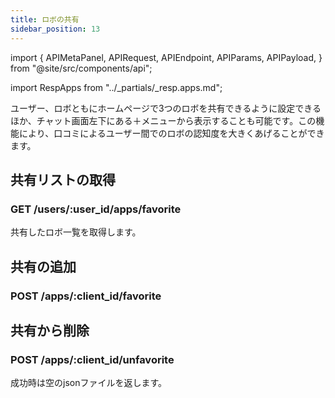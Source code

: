 ```yaml
---
title: ロボの共有
sidebar_position: 13
---
```


import {
  APIMetaPanel,
  APIRequest,
  APIEndpoint,
  APIParams,
  APIPayload,
} from "@site/src/components/api";

import RespApps from "../_partials/_resp.apps.md";

ユーザー、ロボともにホームページで3つのロボを共有できるように設定できるほか、チャット画面左下にある＋メニューから表示することも可能です。この機能により、口コミによるユーザー間でのロボの認知度を大きくあげることができます。

## 共有リストの取得

### GET /users/:user_id/apps/favorite

共有したロボ一覧を取得します。

<APIEndpoint url="/users/:user_id/apps/favorite" />

<APIMetaPanel scope="Authorized" />

<APIParams p-user_id="The user's user_id." p-user_id-required={true} />

<APIRequest
  title="Get share list"
  url="/users/06aed1e3-bd77-4a59-991a-5bb5ae6fbb09/apps/favorite"
/>

<RespApps />

## 共有の追加

### POST /apps/:client_id/favorite

<APIEndpoint url="/apps/:client_id/favorite" />

<APIMetaPanel scope="Authorized" />

<APIParams
  p-client_id="The application's client_id who you are adding to your share list."
  p-client_id-required={true}
/>

<APIRequest
  title="Add to share list"
  method="POST"
  url="/apps/06aed1e3-bd77-4a59-991a-5bb5ae6fbb09/favorite"
/>

<RespApps />

## 共有から削除

### POST /apps/:client_id/unfavorite

<APIEndpoint url="/apps/:client_id/unfavorite" />

<APIMetaPanel scope="Authorized" />

<APIParams
  p-client_id="The application's client_id who you are removing from your share list."
  p-client_id-required={true}
/>

<APIRequest
  title="Delete from share list"
  method="POST"
  url="/apps/06aed1e3-bd77-4a59-991a-5bb5ae6fbb09/unfavorite"
/>

成功時は空のjsonファイルを返します。
